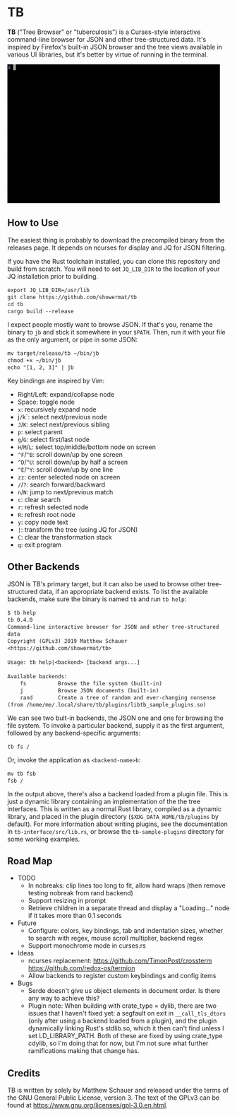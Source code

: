 # TB

**TB** ("Tree Browser" or "tuberculosis") is a Curses-style interactive command-line browser for JSON and other tree-structured
data.  It's inspired by Firefox's built-in JSON browser and the tree views available in various UI libraries, but it's better
by virtue of running in the terminal.

![Sample TB session](doc/1.gif)

## How to Use

The easiest thing is probably to download the precompiled binary from the releases page.  It depends on ncurses for display and JQ
for JSON filtering.

If you have the Rust toolchain installed, you can clone this repository and build from scratch.  You will need to set `JQ_LIB_DIR`
to the location of your JQ installation prior to building.

    export JQ_LIB_DIR=/usr/lib
    git clone https://github.com/showermat/tb
    cd tb
    cargo build --release

I expect people mostly want to browse JSON.  If that's you, rename the binary to `jb` and stick it somewhere in your `$PATH`.  Then,
run it with your file as the only argument, or pipe in some JSON:

    mv target/release/tb ~/bin/jb
    chmod +x ~/bin/jb
    echo "[1, 2, 3]" | jb

Key bindings are inspired by Vim:

  - Right/Left: expand/collapse node
  - Space: toggle node
  - `x`: recursively expand node
  - j`/`k`: select next/previous node
  - `J`/`K`: select next/previous sibling
  - `p`: select parent
  - `g`/`G`: select first/last node
  - `H`/`M`/`L`: select top/middle/bottom node on screen
  - `^F`/`^B`: scroll down/up by one screen
  - `^D`/`^U`: scroll down/up by half a screen
  - `^E`/`^Y`: scroll down/up by one line
  - `zz`: center selected node on screen
  - `/`/`?`: search forward/backward
  - `n`/`N`: jump to next/previous match
  - `c`: clear search
  - `r`: refresh selected node
  - `R`: refresh root node
  - `y`: copy node text
  - `|`: transform the tree (using JQ for JSON)
  - `C`: clear the transformation stack
  - `q`: exit program

## Other Backends

JSON is TB's primary target, but it can also be used to browse other tree-structured data, if an appropriate backend exists.  To
list the available backends, make sure the binary is named `tb` and run `tb help`:

    $ tb help
    tb 0.4.0
    Command-line interactive browser for JSON and other tree-structured data
    Copyright (GPLv3) 2019 Matthew Schauer <https://github.com/showermat/tb>

    Usage: tb help|<backend> [backend args...]

    Available backends:
        fs          Browse the file system (built-in)
        j           Browse JSON documents (built-in)
        rand        Create a tree of random and ever-changing nonsense (from /home/me/.local/share/tb/plugins/libtb_sample_plugins.so)

We can see two bult-in backends, the JSON one and one for browsing the file system.  To invoke a particular backend, supply it as
the first argument, followed by any backend-specific arguments:

    tb fs /

Or, invoke the application as `<backend-name>b`:

    mv tb fsb
    fsb /

In the output above, there's also a backend loaded from a plugin file.  This is just a dynamic library containing an implementation
of the the tree interfaces.  This is written as a normal Rust library, compiled as a dynamic library, and placed in the plugin
directory (`$XDG_DATA_HOME/tb/plugins` by default).  For more information about writing plugins, see the documentation in
`tb-interface/src/lib.rs`, or browse the `tb-sample-plugins` directory for some working examples.

## Road Map

  - TODO
      - In nobreaks: clip lines too long to fit, allow hard wraps (then remove testing nobreak from rand backend)
      - Support resizing in prompt
      - Retrieve children in a separate thread and display a "Loading..." node if it takes more than 0.1 seconds
  - Future
      - Configure: colors, key bindings, tab and indentation sizes, whether to search with regex, mouse scroll multiplier, backend
        regex
      - Support monochrome mode in curses.rs
  - Ideas
      - ncurses replacement: https://github.com/TimonPost/crossterm https://github.com/redox-os/termion
      - Allow backends to register custom keybindings and config items
  - Bugs
      - Serde doesn't give us object elements in document order.  Is there any way to achieve this?
      - Plugin note: When building with crate_type = dylib, there are two issues that I haven't fixed yet: a segfault on exit in
        `__call_tls_dtors` (only after using a backend loaded from a plugin), and the plugin dynamically linking Rust's stdlib.so,
        which it then can't find unless I set LD_LIBRARY_PATH.  Both of these are fixed by using crate_type cdylib, so I'm doing
        that for now, but I'm not sure what further ramifications making that change has.

## Credits

TB is written by solely by Matthew Schauer and released under the terms of the GNU General Public License, version 3.  The text of
the GPLv3 can be found at <https://www.gnu.org/licenses/gpl-3.0.en.html>.
